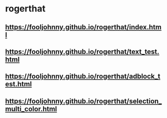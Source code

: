 # rogerthat

## https://fooljohnny.github.io/rogerthat/index.html
## https://fooljohnny.github.io/rogerthat/text_test.html
## https://fooljohnny.github.io/rogerthat/adblock_test.html
## https://fooljohnny.github.io/rogerthat/selection_multi_color.html
